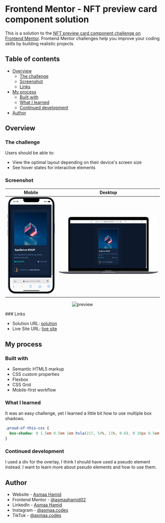 # Frontend Mentor - NFT preview card component solution

This is a solution to the [NFT preview card component challenge on Frontend Mentor](https://www.frontendmentor.io/challenges/nft-preview-card-component-SbdUL_w0U). Frontend Mentor challenges help you improve your coding skills by building realistic projects.

## Table of contents

- [Overview](#overview)
  - [The challenge](#the-challenge)
  - [Screenshot](#screenshot)
  - [Links](#links)
- [My process](#my-process)
  - [Built with](#built-with)
  - [What I learned](#what-i-learned)
  - [Continued development](#continued-development)
- [Author](#author)

## Overview

### The challenge

Users should be able to:

- View the optimal layout depending on their device's screen size
- See hover states for interactive elements

### Screenshot

| Mobile                         | Desktop                          |
| ------------------------------ | -------------------------------- |
| ![Mobile](./readme/mobile.png) | ![Desktop](./readme/desktop.png) |
|                                |                                  |

<p align="center">
  <img src ='./readme/preview.gif' alt='preview' />
</p>
### Links

- Solution URL: [solution](https://github.com/asmaahamid02/nft-preview-card-component)
- Live Site URL: [live site](https://asmaahamid02.github.io/nft-preview-card-component/)

## My process

### Built with

- Semantic HTML5 markup
- CSS custom properties
- Flexbox
- CSS Grid
- Mobile-first workflow

### What I learned

It was an easy challenge, yet I learned a little bit how to use multiple box shadows.

```css
.proud-of-this-css {
  box-shadow: 0 1.5em 0.5em 1em hsla(217, 54%, 11%, 0.6), 0 20px 0.5em 3em hsla(216, 50%, 16%, 0.2);
}
```

### Continued development

I used a div for the overlay, I think I should have used a pseudo element instead. I want to learn more about pseudo elements and how to use them.

## Author

- Website - [Asmaa Hamid](https://www.your-site.com)
- Frontend Mentor - [@asmaahamid02](https://www.frontendmentor.io/profile/asmaahamid02)
- LinkedIn - [Asmaa Hamid](https://www.linkedin.com/in/asmaa-hamid-4656a4288/)
- Instagram - [@asmaa.codes](https://www.instagram.com/asmaa.codes/)
- TikTok - [@asmaa.codes](https://www.tiktok.com/@asmaa.codes)
